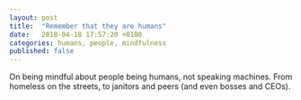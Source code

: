 ```yaml
---
layout: post
title:  "Remember that they are humans"
date:   2018-04-18 17:57:20 +0100
categories: humans, people, mindfulness
published: false
---
```

On being mindful about people being humans, not speaking machines. From homeless on the streets, to janitors and peers (and even bosses and CEOs).
